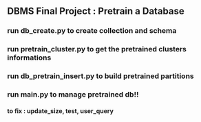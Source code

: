 ## DBMS Final Project : Pretrain a Database
### run db_create.py to create collection and schema
### run pretrain_cluster.py to get the pretrained clusters informations
### run db_pretrain_insert.py to build pretrained partitions
### run main.py to manage pretrained db!!


#### to fix : update_size, test, user_query
